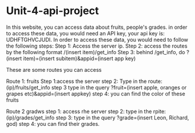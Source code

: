 # Unit-4-api-project
In this website, you can access data about fruits, people's grades. in order to access these data, you would need an API key, your api key is: UDHFTGHVCJUDI. In order to access these data, you would need to follow the following steps: 
Step 1: Access the server ip. 
Step 2: access the routes by the following format /(insert item)/get_info 
Step 3: behind /get_info, do ?(insert item)=(insert subitem)&appid=(insert app key)

These are some routes you can access

Route 1: fruits 
Step 1:access the server 
step 2: Type in the route: (ip)/fruits/get_info 
step 3 type in the query ?fruit=(insert apple, oranges or grapes etc)&appid=(insert appkey) 
step 4: you can find the color of these fruits

Route 2 gradws 
step 1: access rhe server 
step 2: type in the rpite: (ip)/grades/get_info 
step 3: type in the query ?grade=(insert Leon, Richard, god) step 4: you can find their grades.
